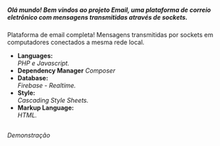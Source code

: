 <h5>Olá mundo! Bem vindos ao projeto Email, uma plataforma de correio eletrônico com mensagens transmitidas através de sockets.</h5>
<p>
  Plataforma de email completa! Mensagens transmitidas por sockets em computadores conectados a mesma rede local.
</p>

<ul>
<li>
  <strong>Languages: <br /></strong>
  <i>PHP e Javascript.</i>
 </li>
 
 <li>
  <strong>Dependency Manager</strong>
  <i>Composer</i>
 </li>

<li>
  <strong>Database: </br /></strong>
  <i>Firebase - Realtime.</i>
</li>

<li>
  <strong>Style: <br /></strong>
  <i>Cascading Style Sheets.</i>
</li>

<li>
  <strong>Markup Language: <br /></strong>
  <i>HTML.</i>
</li>
</ul>



##
<h6>Demonstração</h6>




